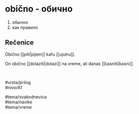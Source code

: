 # obično - обично

1. обычно  
2. как правило

## Rečenice

Obično [[piti|pijem]] kafu [[ujutru]].

On obično [[dolaziti|dolazi]] na vreme, ali danas [[kasniti|kasni]].

<br>

#vrsta/prilog  
#nivo/A1  

#tema/svakodnevica  
#tema/navike  
#tema/vreme  

